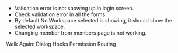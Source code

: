 - Validation error is not showing up in login screen.
- Check validation error in all the forms.
- By default No Workspace selected is showing, it should show the selected workspace.
- Changing member from members page is not working.

Walk Again:
Dialog Hooks
Permission
Routing
